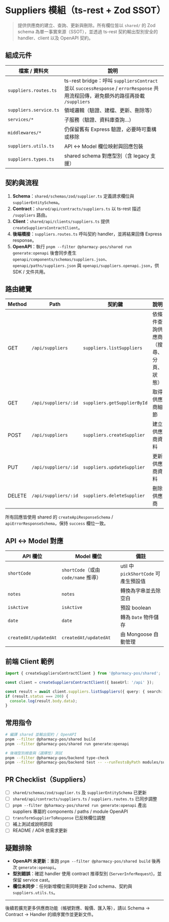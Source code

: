 ﻿# Suppliers 模組（ts-rest + Zod SSOT）

> 提供供應商的建立、查詢、更新與刪除。所有欄位皆以 `shared/` 的 Zod schema 為單一事實來源（SSOT），並透過 ts-rest 契約輸出型別安全的 handler、client 以及 OpenAPI 契約。

## 組成元件

| 檔案 / 資料夾 | 說明 |
| --- | --- |
| `suppliers.routes.ts` | ts-rest bridge：呼叫 `suppliersContract` 並以 `successResponse` / `errorResponse` 共用流程回傳，避免額外的路徑再掛載 `/suppliers` |
| `suppliers.service.ts` | 領域邏輯（驗證、建檔、更新、刪除等）|
| `services/*` | 子服務（驗證、資料庫查詢…）|
| `middlewares/*` | 仍保留舊有 Express 驗證，必要時可重構或移除 |
| `suppliers.utils.ts` | API ↔ Model 欄位映射與回應包裝 |
| `suppliers.types.ts` | shared schema 對應型別（含 legacy 支援）|

## 契約與流程

1. **Schema**：`shared/schemas/zod/supplier.ts` 定義請求欄位與 `supplierEntitySchema`。
2. **Contract**：`shared/api/contracts/suppliers.ts` 以 ts-rest 描述 `/suppliers` 路由。
3. **Client**：`shared/api/clients/suppliers.ts` 提供 `createSuppliersContractClient`。
4. **後端橋接**：`suppliers.routes.ts` 呼叫契約 handler，並將結果回傳 Express response。
5. **OpenAPI**：執行 `pnpm --filter @pharmacy-pos/shared run generate:openapi` 後會同步產生 `openapi/components/schemas/suppliers.json`、`openapi/paths/suppliers.json` 與 `openapi/suppliers.openapi.json`，供 SDK / 文件共用。

## 路由總覽

| Method | Path | 契約鍵 | 說明 |
| --- | --- | --- | --- |
| GET | `/api/suppliers` | `suppliers.listSuppliers` | 依條件查詢供應商（搜尋、分頁、狀態）|
| GET | `/api/suppliers/:id` | `suppliers.getSupplierById` | 取得供應商細節 |
| POST | `/api/suppliers` | `suppliers.createSupplier` | 建立供應商資料 |
| PUT | `/api/suppliers/:id` | `suppliers.updateSupplier` | 更新供應商資料 |
| DELETE | `/api/suppliers/:id` | `suppliers.deleteSupplier` | 刪除供應商 |

所有回應皆使用 shared 的 `createApiResponseSchema` / `apiErrorResponseSchema`，保持 `success` 欄位一致。

## API ↔ Model 對應

| API 欄位 | Model 欄位 | 備註 |
| --- | --- | --- |
| `shortCode` | `shortCode`（或由 `code/name` 推導） | util 中 `pickShortCode` 可產生預設值 |
| `notes` | `notes` | 轉換為字串並去除空白 |
| `isActive` | `isActive` | 預設 boolean |
| `date` | `date` | 轉為 `Date` 物件儲存 |
| `createdAt/updatedAt` | `createdAt/updatedAt` | 由 Mongoose 自動管理 |

## 前端 Client 範例

```ts
import { createSuppliersContractClient } from '@pharmacy-pos/shared';

const client = createSuppliersContractClient({ baseUrl: '/api' });

const result = await client.suppliers.listSuppliers({ query: { search: 'OTC' } });
if (result.status === 200) {
  console.log(result.body.data);
}
```

## 常用指令

```bash
# 編譯 shared 並輸出契約 / OpenAPI
pnpm --filter @pharmacy-pos/shared build
pnpm --filter @pharmacy-pos/shared run generate:openapi

# 後端型別檢查與（選擇性）測試
pnpm --filter @pharmacy-pos/backend type-check
pnpm --filter @pharmacy-pos/backend test -- --runTestsByPath modules/suppliers
```

## PR Checklist（Suppliers）

- [ ] `shared/schemas/zod/supplier.ts` 及 `supplierEntitySchema` 已更新
- [ ] `shared/api/contracts/suppliers.ts` / `suppliers.routes.ts` 已同步調整
- [ ] `pnpm --filter @pharmacy-pos/shared run generate:openapi` 產出 suppliers 專屬的 components / paths / module OpenAPI
- [ ] `transformSupplierToResponse` 已反映欄位調整
- [ ] 補上測試或說明原因
- [ ] README / ADR 依需求更新

## 疑難排除

- **OpenAPI 未更新**：重跑 `pnpm --filter @pharmacy-pos/shared build` 後再次 `generate:openapi`。
- **型別錯誤**：確認 handler 使用 contract 推導型別 (`ServerInferRequest`)，並保留 service cast。
- **欄位未同步**：任何新增欄位需同時更新 Zod schema、契約與 `suppliers.utils.ts`。

---

後續若擴充更多供應商功能（帳號對應、報價、匯入等），請以 Schema → Contract → Handler 的順序實作並更新文件。
